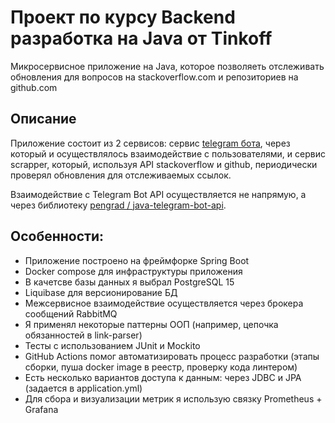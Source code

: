 # Проект по курсу Backend разработка на Java от Tinkoff

Микросервисное приложение на Java, которое позволяеть отслеживать обновления для вопросов на
stackoverflow.com и репозиториев на github.com


## Описание
Приложение состоит из 2 сервисов: сервис [telegram бота](https://t.me/L1nkTrackerBot), через который и
осуществлялось взаимодействие с пользователями, и сервис scrapper, который,
используя API stackoverflow и github, периодически проверял обновления для
отслеживаемых ссылок.

Взаимодействие с Telegram Bot API осуществляется не напрямую, а через библиотеку [pengrad
/
java-telegram-bot-api](https://github.com/pengrad/java-telegram-bot-api).





## Особенности:
- Приложение построено на фреймфорке Spring Boot
- Docker compose для инфраструктуры приложения
- В качетсве базы данных я выбрал PostgreSQL 15
- Liquibase для версионирование БД
- Межсервисное взаимодействие осуществляется через брокера сообщений RabbitMQ
- Я применял некоторые паттерны ООП (например, цепочка обязанностей в link-parser)
- Тесты с использованием JUnit и Mockito
- GitHub Actions помог автоматизировать процесс разработки (этапы сборки, пуша docker image в реестр,
проверку кода линтером)
- Есть несколько вариантов доступа к данным: через JDBC и JPA (задается в application.yml)
- Для сбора и визуализации метрик я использую связку Prometheus + Grafana

